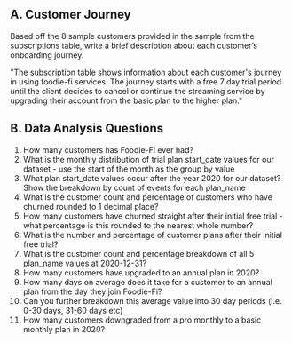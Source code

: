 ## A. Customer Journey

Based off the 8 sample customers provided in the sample from the subscriptions table, write a brief description about each customer’s onboarding journey.

  "The subscription table shows information about each customer's journey in using foodie-fi services.
  The journey starts with a free 7 day trial period until the client decides to cancel or continue the streaming service by upgrading their account from the basic plan to the higher plan."
  

## B. Data Analysis Questions

1. How many customers has Foodie-Fi ever had?
2. What is the monthly distribution of trial plan start_date values for our dataset - use the start of the month as the group by value
4. What plan start_date values occur after the year 2020 for our dataset? Show the breakdown by count of events for each plan_name
5. What is the customer count and percentage of customers who have churned rounded to 1 decimal place?
6. How many customers have churned straight after their initial free trial - what percentage is this rounded to the nearest whole number?
7. What is the number and percentage of customer plans after their initial free trial?
8. What is the customer count and percentage breakdown of all 5 plan_name values at 2020-12-31?
9. How many customers have upgraded to an annual plan in 2020?
10. How many days on average does it take for a customer to an annual plan from the day they join Foodie-Fi?
11. Can you further breakdown this average value into 30 day periods (i.e. 0-30 days, 31-60 days etc)
12. How many customers downgraded from a pro monthly to a basic monthly plan in 2020?
